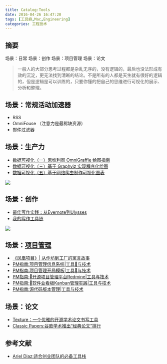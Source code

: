 ```yaml
---
title: Catalog:Tools
date: 2016-04-26 16:47:20
tags: [工具癖,Mac,Engineering]
categories: 工程技术
---
```

## 摘要
场景：日常
场景：创作
场景：项目管理
场景：论文

<!--more-->

> 一般人的大部分思考过程都是杂乱无序的，没有逻辑的，最后也没法形成有效的沉淀，更无法找到清晰的结论。不是所有的人都是天生就有很好的逻辑的，但是逻辑是可以训练的，只要你懂的把自己的思维进行可视化的展示、分析和整理。

## 场景：常规活动加速器
- RSS
- OmniFouse （注意力是最稀缺资源）
- 邮件过滤器

## 场景：生产力

- [数据可视化（一）思维利器 OmniGraffle 绘图指南 ](https://riboseyim.github.io/2017/09/15/Visualization-OmniGraffle/)
- [数据可视化（三）基于 Graphviz 实现程序化绘图](https://riboseyim.github.io/2017/09/15/Visualization-Graphviz/)
- [数据可视化（五）基于网络爬虫制作可视化图表](https://riboseyim.github.io/2017/05/12/Visualization-Charts/)

![](http://riboseyim-qiniu.riboseyim.com/QQ20160102-9@2x.png)

## 场景：创作

- [最佳写作实践：从Evernote到Ulysses](http://www.jianshu.com/p/7c453ce42150)
- [我的写作工具链](https://riboseyim.github.io/2017/06/03/WriterToolChain/)

![](http://riboseyim-qiniu.riboseyim.com/Ulysses-版本管理.png)

## 场景：[项目管理](https://riboseyim.com/2019/02/06/Project/)
- [《凤凰项目》| 从作坊到工厂的寓言故事](https://riboseyim.com/2018/04/10/DevOps-Phoenix/)
- [PM指南:项目管理信息系统|工具与技术](https://riboseyim.github.io/2019/04/06/Project-PMIS/)
- [PM指南:项目管理开局模板|工具与技术](https://riboseyim.com/2018/06/19/Project-Template/)
- [PM指南:开源项目管理平台Redmine|工具与技术](https://riboseyim.com/2016/04/26/TeamWork-Redmine/)
- [PM指南:软件业看板Kanban管理实践|工具与技术](https://riboseyim.com/2017/08/06/TeamWork-Kanban/)
- [PM指南:源代码版本管理|工具与技术](https://riboseyim.com/2016/05/31/TeamWork-Git/)

## 场景：论文
- [Texture：一个优雅的开源学术论文书写工具](https://mp.weixin.qq.com/s/6S2HCDSx9ePwycHcve1Hlw)
- [Classic Papers:谷歌学术推出“经典论文”排行](https://mp.weixin.qq.com/s/hwUKCkpvIjIDeEVKh5xF7g)

## 参考文献
- [Ariel Diaz:适合创业团队的必备工具栈](https://mp.weixin.qq.com/s?__biz=MzAwMDU1MTE1OQ==&mid=2653548870&idx=1&sn=9dab4a1f06e57adb2ac0393bac479c0c&chksm=813a60deb64de9c833b7e871b8c50148bb481f7b438c51f254e94faf44d3ad86be5d0b958128&scene=0&key=74cfab3f3119748da2d7a0ea82e64160ab9461dd18defa047f3bb55115647fb8103a5af5be83873e63f07303a36a89004791c7f09bd74d9c33cf084e2248a15f0a6eb5daf56859c985fa557283166ab1&ascene=0&uin=Mjg2OTA0MDQ4Mg%3D%3D)
